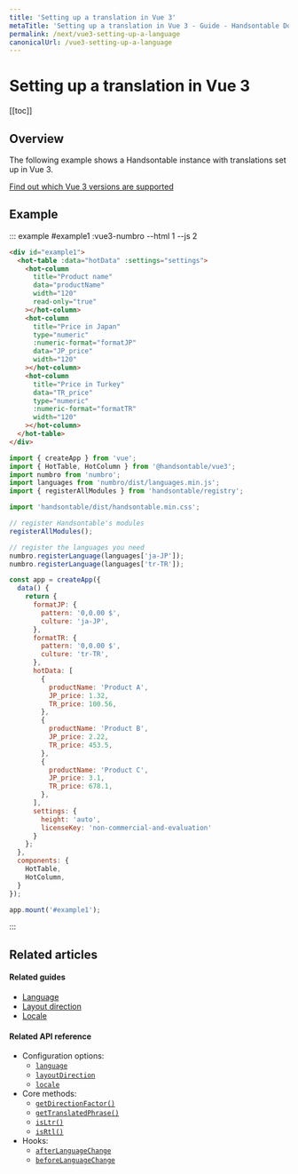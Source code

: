 ```yaml
---
title: 'Setting up a translation in Vue 3'
metaTitle: 'Setting up a translation in Vue 3 - Guide - Handsontable Documentation'
permalink: /next/vue3-setting-up-a-language
canonicalUrl: /vue3-setting-up-a-language
---
```


# Setting up a translation in Vue 3

[[toc]]

## Overview

The following example shows a Handsontable instance with translations set up in Vue 3.

[Find out which Vue 3 versions are supported](@/guides/integrate-with-vue3/vue3-installation.md#vue-3-version-support)

## Example

::: example #example1 :vue3-numbro --html 1 --js 2
```html
<div id="example1">
  <hot-table :data="hotData" :settings="settings">
    <hot-column
      title="Product name"
      data="productName"
      width="120"
      read-only="true"
    ></hot-column>
    <hot-column
      title="Price in Japan"
      type="numeric"
      :numeric-format="formatJP"
      data="JP_price"
      width="120"
    ></hot-column>
    <hot-column
      title="Price in Turkey"
      data="TR_price"
      type="numeric"
      :numeric-format="formatTR"
      width="120"
    ></hot-column>
  </hot-table>
</div>
```

```js
import { createApp } from 'vue';
import { HotTable, HotColumn } from '@handsontable/vue3';
import numbro from 'numbro';
import languages from 'numbro/dist/languages.min.js';
import { registerAllModules } from 'handsontable/registry';

import 'handsontable/dist/handsontable.min.css';

// register Handsontable's modules
registerAllModules();

// register the languages you need
numbro.registerLanguage(languages['ja-JP']);
numbro.registerLanguage(languages['tr-TR']);

const app = createApp({
  data() {
    return {
      formatJP: {
        pattern: '0,0.00 $',
        culture: 'ja-JP',
      },
      formatTR: {
        pattern: '0,0.00 $',
        culture: 'tr-TR',
      },
      hotData: [
        {
          productName: 'Product A',
          JP_price: 1.32,
          TR_price: 100.56,
        },
        {
          productName: 'Product B',
          JP_price: 2.22,
          TR_price: 453.5,
        },
        {
          productName: 'Product C',
          JP_price: 3.1,
          TR_price: 678.1,
        },
      ],
      settings: {
        height: 'auto',
        licenseKey: 'non-commercial-and-evaluation'
      }
    };
  },
  components: {
    HotTable,
    HotColumn,
  }
});

app.mount('#example1');
```
:::

## Related articles

#### Related guides

- [Language](@/guides/internationalization/language.md)
- [Layout direction](@/guides/internationalization/layout-direction.md)
- [Locale](@/guides/internationalization/locale.md)

#### Related API reference

- Configuration options:
  - [`language`](@/api/options.md#language)
  - [`layoutDirection`](@/api/options.md#layoutdirection)
  - [`locale`](@/api/options.md#locale)
- Core methods:
  - [`getDirectionFactor()`](@/api/core.md#getdirectionfactor)
  - [`getTranslatedPhrase()`](@/api/core.md#gettranslatedphrase)
  - [`isLtr()`](@/api/core.md#isltr)
  - [`isRtl()`](@/api/core.md#isrtl)
- Hooks:
  - [`afterLanguageChange`](@/api/hooks.md#afterlanguagechange)
  - [`beforeLanguageChange`](@/api/hooks.md#beforelanguagechange)